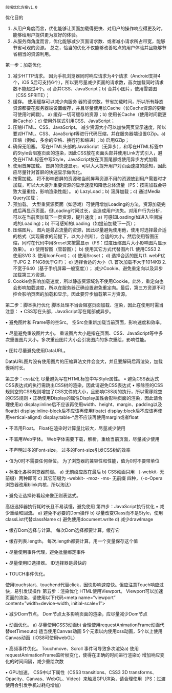 	前端优化方案v1.0

优化目的	
1. 从用户角度而言，优化能够让页面加载得更快、对用户的操作响应得更及时，能够给用户提供更为友好的体验。
2. 从服务商角度而言，优化能够减少页面请求数、或者减小请求所占带宽，能够节省可观的资源。
总之，恰当的优化不仅能够改善站点的用户体验并且能够节省相当的资源利用。


第一步：加载优化
1.	减少HTTP请求。
因为手机浏览器同时响应请求为4个请求（Android支持4个，iOS 5后可支持6个），所以要尽量减少页面的请求数，首次加载同时请求数不能超过4个。a) 合并CSS、JavaScript；b) 合并小图片，使用雪碧图（CSS SPRITE）；
2.	缓存。
使用缓存可以减少向服务 器的请求数，节省加载时间，所以所有静态资源都要在服务器端设置缓存，并且尽量使用长Cache（长Cache资源的更新可使用时间戳）。
a) 缓存一切可缓存的资源；b) 使用长Cache（使用时间戳更新Cache）；c) 使用外联式引用CSS、JavaScript；
3.	压缩HTML、CSS、JavaScript。
减少资源大小可以加快网页显示速度，所以要对HTML、CSS、JavaScript等进行代码压缩，并在服务器端设置GZip。a) 压缩（例如，多余的空格、换行符和缩进）；b) 启用GZip；
4.	确保无阻塞。
写在HTML头部的JavaScript（无异步），和写在HTML标签中的Style会阻塞页面的渲染，因此CSS放在页面头部并使用Link方式引入，避免在HTML标签中写Style，JavaScript放在页面尾部或使用异步方式加载
5.	使用首屏加载。
首屏的快速显示，可以大大提升用户对页面速度的感知，因此应尽量针对首屏的快速显示做优化。
6.	按需加载。
将不影响首屏的资源和当前屏幕资源不用的资源放到用户需要时才加载，可以大大提升重要资源的显示速度和降低总体流量（PS：按需加载会导致大量重绘，影响渲染性能）。
a) LazyLoad；b) 滚屏加载；c) 通过Media Query加载；
7.	预加载。
大型重资源页面（如游戏）可使用增加Loading的方法，资源加载完成后再显示页面。但Loading时间过长，会造成用户流失。对用户行为分析，可以在当前页加载下一页资源，提升速度；a) 可感知Loading(如进入空间游戏的Loading)；b) 不可感知的Loading（如提前加载下一页）；
8.	压缩图片。
图片是最占流量的资源，因此尽量避免使用他，使用时选择最合适的格式（实现需求的前提下，以大小判断），合适的大小，然后使用智图压缩，同时在代码中用Srcset来按需显示（PS：过度压缩图片大小影响图片显示效果）。
a) 使用智图（雪碧图）；
b) 使用其它方式代替图片(1. 使用CSS3 2. 使用SVG 3. 使用IconFont)；
c) 使用Srcset；
d) 选择合适的图片(1. webP优于JPG 2. PNG8优于GIF)；
e) 选择合适的大小（1. 首次加载不大于1014KB 2. 不宽于640（基于手机屏幕一般宽度））；
减少Cookie、避免重定向以及异步加载第三方资源。
9.	Cookie会影响加载速度，所以静态资源域名不使用Cookie。此外，重定向也会影响加载速度，所以在服务器正确设置避免重定向。最后，第三方资源不可控会影响页面的加载和显示，因此要异步加载第三方资源。

第二步：脚本执行优化
脚本处理不当会阻塞页面加载、渲染，因此在使用时需当注意：
• CSS写在头部，JavaScript写在尾部或异步。
 
• 避免图片和iFrame等的空Src。
空Src会重新加载当前页面，影响速度和效率。
 
• 尽量避免重设图片大小。
重设图片大小是指在页面、CSS、JavaScript等中多次重置图片大小，多次重设图片大小会引发图片的多次重绘，影响性能。
 
• 图片尽量避免使用DataURL。
 
DataURL图片没有使用图片的压缩算法文件会变大，并且要解码后再渲染，加载慢耗时长。

第三步：css优化
尽量避免写在HTML标签中写Style属性。
• 避免CSS表达式CSS表达式的执行需跳出CSS树的渲染，因此请避免CSS表达式
• 移除空的CSS规则空的CSS规则增加了CSS文件的大小，且影响CSS树的执行，所以需移除空的CSS规则
• 正确使用Display的属性Display属性会影响页面的渲染，因此请合理使用a) display:inline后不应该再使用width、height、margin、padding以及floatb) display:inline-block后不应该再使用floatc) display:block后不应该再使用vertical-alignd) display:table-*后不应该再使用margin或者float
 
• 不滥用Float。
Float在渲染时计算量比较大，尽量减少使用
 
• 不滥用Web字体。
Web字体需要下载，解析，重绘当前页面，尽量减少使用
 
• 不声明过多的Font-size。
过多的Font-size引发CSS树的效率
 
• 值为0时不需要任何单位。
为了浏览器的兼容性和性能，值为0时不要带单位
 
• 标准化各种浏览器前缀。
a) 无前缀应放在最后
b) CSS动画只用 （-webkit- 无前缀）两种即可
c) 其它前缀为 -webkit- -moz- -ms- 无前缀 四种，（-o-Opera浏览器改用blink内核，所以淘汰）
 
• 避免让选择符看起来像正则表达式。
 
高级选择器执行耗时长且不易读懂，避免使用
第四步：JavaScript执行优化
• 减少重绘和回流。
a) 避免不必要的Dom操作
b) 尽量改变Class而不是Style，使用classList代替className
c) 避免使用document.write
d) 减少drawImage
 
• 缓存Dom选择与计算。
每次Dom选择都要计算，缓存它
 
• 缓存列表.length。
每次.length都要计算，用一个变量保存这个值
 
• 尽量使用事件代理，避免批量绑定事件
 
• 尽量使用ID选择器。
ID选择器是最快的
 
• TOUCH事件优化。
 
使用touchstart、touchend代替click，因快影响速度快。但应注意Touch响应过快，易引发误操作
第五步：渲染优化
 HTML使用Viewport。
Viewport可以加速页面的渲染，请使用以下代码<meta name=”viewport” content=”width=device-width, initial-scale=1″>
 
• 减少Dom节点。
Dom节点太多影响页面的渲染，应尽量减少Dom节点
 
• 动画优化。
a) 尽量使用CSS3动画b) 合理使用requestAnimationFrame动画代替setTimeoutc) 适当使用Canvas动画 5个元素以内使用css动画，5个以上使用Canvas动画（iOS8可使用webGL）
 
• 高频事件优化。
Touchmove、Scroll 事件可导致多次渲染a) 使用requestAnimationFrame监听帧变化，使得在正确的时间进行渲染b) 增加响应变化的时间间隔，减少重绘次数
 
• GPU加速。
CSS中以下属性（CSS3 transitions、CSS3 3D transforms、Opacity、Canvas、WebGL、Video）来触发GPU渲染，请合理使用（PS：过渡使用会引发手机过耗电增加）
 
 
